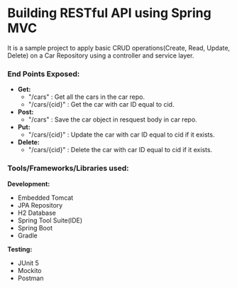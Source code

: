 # Building RESTful API using Spring MVC

It is a sample project to apply basic CRUD operations(Create, Read, Update, Delete) on a Car Repository using a controller and service layer.

### End Points Exposed:
- **Get:**
  - "/cars" : Get all the cars in the car repo.
  - "/cars/{cid}" : Get the car with car ID equal to cid.
- **Post:**
  - "/cars" : Save the car object in resquest body in car repo. 
- **Put:**
  - "/cars/{cid}" : Update the car with car ID equal to cid if it exists.
- **Delete:** 
  - "/cars/{cid}" : Delete the car with car ID equal to cid if it exists.
  
### Tools/Frameworks/Libraries used:

**Development:**
- Embedded Tomcat
- JPA Repository
- H2 Database
- Spring Tool Suite(IDE)
- Spring Boot
- Gradle

**Testing:**
- JUnit 5
- Mockito
- Postman 
  
